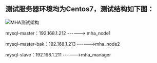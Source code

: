 ## 测试服务器环境均为Centos7，测试结构如下图：

  ![MHA测试架构](https://github.com/Lancger/opslinux/blob/master/images/MHA测试架构.png)

mysql-master：192.168.1.212          ------> mha_node1 

mysql-master-bak：192.168.1.213   ------>mha_node2

mysql-slave：192.168.1.211            ------>mha_manager
